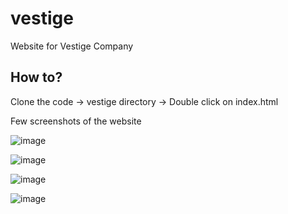 # vestige
Website for Vestige Company

## How to?

Clone the code -> vestige directory -> Double click on index.html

Few screenshots of the website

![image](https://user-images.githubusercontent.com/46285882/120915945-4517a800-c6c4-11eb-99fe-32bcb96e39d8.png)

![image](https://user-images.githubusercontent.com/46285882/120915962-62e50d00-c6c4-11eb-8a18-6c25b1d3bc01.png)

![image](https://user-images.githubusercontent.com/46285882/120915990-75f7dd00-c6c4-11eb-98be-3451d5c613ef.png)

![image](https://user-images.githubusercontent.com/46285882/120916020-a0e23100-c6c4-11eb-8778-a2aa7ec23a06.png)

